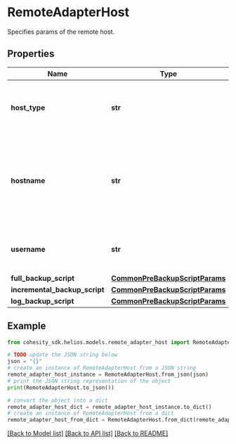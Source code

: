 # RemoteAdapterHost

Specifies params of the remote host.

## Properties

Name | Type | Description | Notes
------------ | ------------- | ------------- | -------------
**host_type** | **str** | Specifies the Operating system type of the host. | [optional] 
**hostname** | **str** | Specifies the Hostname or IP address of the host where the pre and post script will be run. | [optional] 
**username** | **str** | Specifies the username for the host. | [optional] 
**full_backup_script** | [**CommonPreBackupScriptParams**](CommonPreBackupScriptParams.md) |  | [optional] 
**incremental_backup_script** | [**CommonPreBackupScriptParams**](CommonPreBackupScriptParams.md) |  | [optional] 
**log_backup_script** | [**CommonPreBackupScriptParams**](CommonPreBackupScriptParams.md) |  | [optional] 

## Example

```python
from cohesity_sdk.helios.models.remote_adapter_host import RemoteAdapterHost

# TODO update the JSON string below
json = "{}"
# create an instance of RemoteAdapterHost from a JSON string
remote_adapter_host_instance = RemoteAdapterHost.from_json(json)
# print the JSON string representation of the object
print(RemoteAdapterHost.to_json())

# convert the object into a dict
remote_adapter_host_dict = remote_adapter_host_instance.to_dict()
# create an instance of RemoteAdapterHost from a dict
remote_adapter_host_from_dict = RemoteAdapterHost.from_dict(remote_adapter_host_dict)
```
[[Back to Model list]](../README.md#documentation-for-models) [[Back to API list]](../README.md#documentation-for-api-endpoints) [[Back to README]](../README.md)


